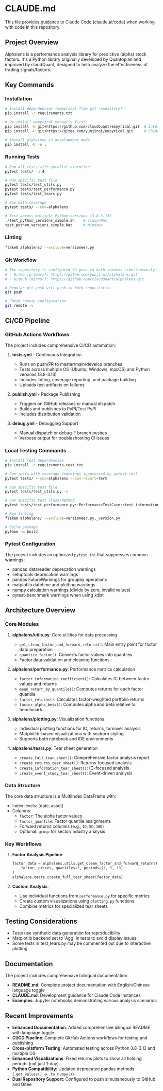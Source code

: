 # CLAUDE.md

This file provides guidance to Claude Code (claude.ai/code) when working with code in this repository.

## Project Overview

Alphalens is a performance analysis library for predictive (alpha) stock factors. It's a Python library originally developed by Quantopian and improved by cloudQuant, designed to help analyze the effectiveness of trading signals/factors.

## Key Commands

### Installation
```bash
# Install dependencies (empyrical from git repository)
pip install -r requirements.txt

# Or install empyrical manually first:
pip install -U git+https://github.com/cloudQuant/empyrical.git  # International
pip install -U git+https://gitee.com/yunjinqi/empyrical.git     # China

# Install alphalens in development mode
pip install -U -e .
```

### Running Tests
```bash
# Run all tests with parallel execution
pytest tests/ -n 4

# Run specific test file
pytest tests/test_utils.py
pytest tests/test_performance.py
pytest tests/test_tears.py

# Run with coverage
pytest tests/ --cov=alphalens

# Test across multiple Python versions (3.8-3.13)
./test_python_versions_simple.sh    # Linux/Mac
test_python_versions_simple.bat     # Windows
```

### Linting
```bash
flake8 alphalens/ --exclude=versioneer.py
```

### Git Workflow
```bash
# The repository is configured to push to both remotes simultaneously:
# - Gitee (primary): https://gitee.com/yunjinqi/alphalens.git  
# - GitHub (mirror): https://github.com/cloudQuant/alphalens.git

# Regular git push will push to both repositories
git push

# Check remote configuration
git remote -v
```

## CI/CD Pipeline

### GitHub Actions Workflows

The project includes comprehensive CI/CD automation:

1. **tests.yml** - Continuous Integration
   - Runs on push/PR to master/main/develop branches
   - Tests across multiple OS (Ubuntu, Windows, macOS) and Python versions (3.8-3.13)
   - Includes linting, coverage reporting, and package building
   - Uploads test artifacts on failures

2. **publish.yml** - Package Publishing
   - Triggers on GitHub releases or manual dispatch
   - Builds and publishes to PyPI/Test PyPI
   - Includes distribution validation

3. **debug.yml** - Debugging Support
   - Manual dispatch or debug-* branch pushes
   - Verbose output for troubleshooting CI issues

### Local Testing Commands
```bash
# Install test dependencies
pip install -r requirements-test.txt

# Run tests with coverage (warnings suppressed by pytest.ini)
pytest tests/ --cov=alphalens --cov-report=term

# Run specific test file
pytest tests/test_utils.py -v

# Run specific test class/method
pytest tests/test_performance.py::PerformanceTestCase::test_information_coefficient_0 -v

# Run linting
flake8 alphalens/ --exclude=versioneer.py,_version.py

# Build package
python -m build
```

### Pytest Configuration

The project includes an optimized `pytest.ini` that suppresses common warnings:
- pandas_datareader deprecation warnings
- setuptools deprecation warnings  
- pandas FutureWarnings for groupby operations
- matplotlib datetime and plotting warnings
- numpy calculation warnings (divide by zero, invalid values)
- pytest-benchmark warnings when using xdist

## Architecture Overview

### Core Modules

1. **alphalens/utils.py**: Core utilities for data processing
   - `get_clean_factor_and_forward_returns()`: Main entry point for factor data preparation
   - `quantize_factor()`: Converts factor values into quantiles
   - Factor data validation and cleaning functions

2. **alphalens/performance.py**: Performance metrics calculation
   - `factor_information_coefficient()`: Calculates IC between factor values and returns
   - `mean_return_by_quantile()`: Computes returns for each factor quantile
   - `factor_returns()`: Calculates factor-weighted portfolio returns
   - `factor_alpha_beta()`: Computes alpha and beta relative to benchmark

3. **alphalens/plotting.py**: Visualization functions
   - Individual plotting functions for IC, returns, turnover analysis
   - Matplotlib-based visualizations with seaborn styling
   - Supports both notebook and IDE environments

4. **alphalens/tears.py**: Tear sheet generation
   - `create_full_tear_sheet()`: Comprehensive factor analysis report
   - `create_returns_tear_sheet()`: Returns-focused analysis
   - `create_information_tear_sheet()`: IC-focused analysis
   - `create_event_study_tear_sheet()`: Event-driven analysis

### Data Structure

The core data structure is a MultiIndex DataFrame with:
- Index levels: (date, asset)
- Columns:
  - `factor`: The alpha factor values
  - `factor_quantile`: Factor quantile assignments
  - Forward returns columns (e.g., `1D`, `5D`, `10D`)
  - Optional: `group` for sector/industry analysis

### Key Workflows

1. **Factor Analysis Pipeline**:
   ```python
   factor_data = alphalens.utils.get_clean_factor_and_forward_returns(
       factor, prices, quantiles=5, periods=(1, 5, 10)
   )
   alphalens.tears.create_full_tear_sheet(factor_data)
   ```

2. **Custom Analysis**:
   - Use individual functions from `performance.py` for specific metrics
   - Create custom visualizations using `plotting.py` functions
   - Combine metrics for specialized tear sheets

## Testing Considerations

- Tests use synthetic data generation for reproducibility
- Matplotlib backend set to 'Agg' in tests to avoid display issues
- Some tests in test_tears.py may be commented out due to interactive plotting

## Documentation

The project includes comprehensive bilingual documentation:
- **README.md**: Complete project documentation with English/Chinese language toggle
- **CLAUDE.md**: Development guidance for Claude Code instances
- **Examples**: Jupyter notebooks demonstrating various analysis scenarios

## Recent Improvements

- **Enhanced Documentation**: Added comprehensive bilingual README with language toggle
- **CI/CD Pipeline**: Complete GitHub Actions workflows for testing and publishing
- **Cross-platform Testing**: Automated testing across Python 3.8-3.13 and multiple OS
- **Enhanced Visualizations**: Fixed returns plots to show all holding periods (not just 1-day)
- **Python Compatibility**: Updated deprecated pandas methods (`.get_values()` → `.to_numpy()`)
- **Dual Repository Support**: Configured to push simultaneously to GitHub and Gitee
